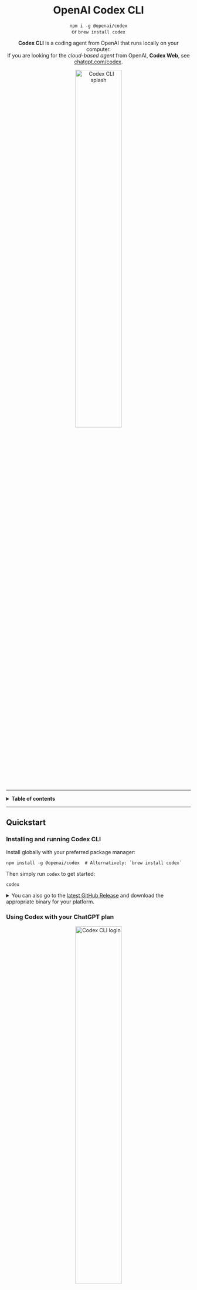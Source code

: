 <h1 align="center">OpenAI Codex CLI</h1>

<p align="center"><code>npm i -g @openai/codex</code><br />or <code>brew install codex</code></p>

<p align="center"><strong>Codex CLI</strong> is a coding agent from OpenAI that runs locally on your computer.</br>If you are looking for the <em>cloud-based agent</em> from OpenAI, <strong>Codex Web</strong>, see <a href="https://chatgpt.com/codex">chatgpt.com/codex</a>.</p>

<p align="center">
  <img src="./.github/codex-cli-splash.png" alt="Codex CLI splash" width="50%" />
  </p>

---

<details>
<summary><strong>Table of contents</strong></summary>

<!-- Begin ToC -->

- [Quickstart](#quickstart)
  - [Installing and running Codex CLI](#installing-and-running-codex-cli)
  - [Using Codex with your ChatGPT plan](#using-codex-with-your-chatgpt-plan)
  - [Connecting on a "Headless" Machine](#connecting-on-a-headless-machine)
    - [Authenticate locally and copy your credentials to the "headless" machine](#authenticate-locally-and-copy-your-credentials-to-the-headless-machine)
    - [Connecting through VPS or remote](#connecting-through-vps-or-remote)
  - [Usage-based billing alternative: Use an OpenAI API key](#usage-based-billing-alternative-use-an-openai-api-key)
  - [Choosing Codex's level of autonomy](#choosing-codexs-level-of-autonomy)
    - [**1. Read/write**](#1-readwrite)
    - [**2. Read-only**](#2-read-only)
    - [**3. Advanced configuration**](#3-advanced-configuration)
    - [Can I run without ANY approvals?](#can-i-run-without-any-approvals)
    - [Fine-tuning in `config.toml`](#fine-tuning-in-configtoml)
  - [Example prompts](#example-prompts)
- [Running with a prompt as input](#running-with-a-prompt-as-input)
- [Using Open Source Models](#using-open-source-models)
  - [Platform sandboxing details](#platform-sandboxing-details)
- [Experimental technology disclaimer](#experimental-technology-disclaimer)
- [System requirements](#system-requirements)
- [CLI reference](#cli-reference)
- [Memory & project docs](#memory--project-docs)
- [Non-interactive / CI mode](#non-interactive--ci-mode)
- [Model Context Protocol (MCP)](#model-context-protocol-mcp)
- [Tracing / verbose logging](#tracing--verbose-logging)
  - [DotSlash](#dotslash)
- [Configuration](#configuration)
- [FAQ](#faq)
- [Zero data retention (ZDR) usage](#zero-data-retention-zdr-usage)
- [Codex open source fund](#codex-open-source-fund)
- [Contributing](#contributing)
  - [Development workflow](#development-workflow)
  - [Writing high-impact code changes](#writing-high-impact-code-changes)
  - [Opening a pull request](#opening-a-pull-request)
  - [Review process](#review-process)
  - [Community values](#community-values)
  - [Getting help](#getting-help)
  - [Contributor license agreement (CLA)](#contributor-license-agreement-cla)
    - [Quick fixes](#quick-fixes)
  - [Releasing `codex`](#releasing-codex)
- [Security & responsible AI](#security--responsible-ai)
- [License](#license)

<!-- End ToC -->

</details>

---

## Quickstart

### Installing and running Codex CLI

Install globally with your preferred package manager:

```shell
npm install -g @openai/codex  # Alternatively: `brew install codex`
```

Then simply run `codex` to get started:

```shell
codex
```

<details>
<summary>You can also go to the <a href="https://github.com/openai/codex/releases/latest">latest GitHub Release</a> and download the appropriate binary for your platform.</summary>

Each GitHub Release contains many executables, but in practice, you likely want one of these:

- macOS
  - Apple Silicon/arm64: `codex-aarch64-apple-darwin.tar.gz`
  - x86_64 (older Mac hardware): `codex-x86_64-apple-darwin.tar.gz`
- Linux
  - x86_64: `codex-x86_64-unknown-linux-musl.tar.gz`
  - arm64: `codex-aarch64-unknown-linux-musl.tar.gz`

Each archive contains a single entry with the platform baked into the name (e.g., `codex-x86_64-unknown-linux-musl`), so you likely want to rename it to `codex` after extracting it.

</details>

### Using Codex with your ChatGPT plan

<p align="center">
  <img src="./.github/codex-cli-login.png" alt="Codex CLI login" width="50%" />
  </p>

Run `codex` and select **Sign in with ChatGPT**. You'll need a Plus, Pro, or Team ChatGPT account, and will get access to our latest models, including `gpt-5`, at no extra cost to your plan. (Enterprise is coming soon.)

> Important: If you've used the Codex CLI before, follow these steps to migrate from usage-based billing with your API key:
>
> 1. Update the CLI and ensure `codex --version` is `0.20.0` or later
> 2. Delete `~/.codex/auth.json` (this should be `C:\Users\USERNAME\.codex\auth.json` on Windows)
> 3. Run `codex login` again

If you encounter problems with the login flow, please comment on [this issue](https://github.com/openai/codex/issues/1243).

### Connecting on a "Headless" Machine

Today, the login process entails running a server on `localhost:1455`. If you are on a "headless" server, such as a Docker container or are `ssh`'d into a remote machine, loading `localhost:1455` in the browser on your local machine will not automatically connect to the webserver running on the _headless_ machine, so you must use one of the following workarounds:

#### Authenticate locally and copy your credentials to the "headless" machine

The easiest solution is likely to run through the `codex login` process on your local machine such that `localhost:1455` _is_ accessible in your web browser. When you complete the authentication process, an `auth.json` file should be available at `$CODEX_HOME/auth.json` (on Mac/Linux, `$CODEX_HOME` defaults to `~/.codex` whereas on Windows, it defaults to `%USERPROFILE%\.codex`).

Because the `auth.json` file is not tied to a specific host, once you complete the authentication flow locally, you can copy the `$CODEX_HOME/auth.json` file to the headless machine and then `codex` should "just work" on that machine. Note to copy a file to a Docker container, you can do:

```shell
# substitute MY_CONTAINER with the name or id of your Docker container:
CONTAINER_HOME=$(docker exec MY_CONTAINER printenv HOME)
docker exec MY_CONTAINER mkdir -p "$CONTAINER_HOME/.codex"
docker cp auth.json MY_CONTAINER:"$CONTAINER_HOME/.codex/auth.json"
```

whereas if you are `ssh`'d into a remote machine, you likely want to use [`scp`](https://en.wikipedia.org/wiki/Secure_copy_protocol):

```shell
ssh user@remote 'mkdir -p ~/.codex'
scp ~/.codex/auth.json user@remote:~/.codex/auth.json
```

or try this one-liner:

```shell
ssh user@remote 'mkdir -p ~/.codex && cat > ~/.codex/auth.json' < ~/.codex/auth.json
```

#### Connecting through VPS or remote

If you run Codex on a remote machine (VPS/server) without a local browser, the login helper starts a server on `localhost:1455` on the remote host. To complete login in your local browser, forward that port to your machine before starting the login flow:

```bash
# From your local machine
ssh -L 1455:localhost:1455 <user>@<remote-host>
```

Then, in that SSH session, run `codex` and select "Sign in with ChatGPT". When prompted, open the printed URL (it will be `http://localhost:1455/...`) in your local browser. The traffic will be tunneled to the remote server.

### Usage-based billing alternative: Use an OpenAI API key

If you prefer to pay-as-you-go, you can still authenticate with your OpenAI API key by setting it as an environment variable:

```shell
export OPENAI_API_KEY="your-api-key-here"
```

Notes:

- This command only sets the key for your current terminal session, which we recommend. To set it for all future sessions, you can also add the `export` line to your shell's configuration file (e.g., `~/.zshrc`).
- If you have signed in with ChatGPT, Codex will default to using your ChatGPT credits. If you wish to use your API key, use the `/logout` command to clear your ChatGPT authentication.

### Choosing Codex's level of autonomy

We always recommend running Codex in its default sandbox that gives you strong guardrails around what the agent can do. The default sandbox prevents it from editing files outside its workspace, or from accessing the network.

When you launch Codex in a new folder, it detects whether the folder is version controlled and recommends one of two levels of autonomy:

#### **1. Read/write**

- Codex can run commands and write files in the workspace without approval.
- To write files in other folders, access network, update git or perform other actions protected by the sandbox, Codex will need your permission.
- By default, the workspace includes the current directory, as well as temporary directories like `/tmp`. You can see what directories are in the workspace with the `/status` command. See the docs for how to customize this behavior.
- Advanced: You can manually specify this configuration by running `codex --sandbox workspace-write --ask-for-approval on-request`
- This is the recommended default for version-controlled folders.

#### **2. Read-only**

- Codex can run read-only commands without approval.
- To edit files, access network, or perform other actions protected by the sandbox, Codex will need your permission.
- Advanced: You can manually specify this configuration by running `codex --sandbox read-only --ask-for-approval on-request`
- This is the recommended default non-version-controlled folders.

#### **3. Advanced configuration**

Codex gives you fine-grained control over the sandbox with the `--sandbox` option, and over when it requests approval with the `--ask-for-approval` option. Run `codex help` for more on these options.

#### Can I run without ANY approvals?

Yes, run codex non-interactively with `--ask-for-approval never`. This option works with all `--sandbox` options, so you still have full control over Codex's level of autonomy. It will make its best attempt with whatever contrainsts you provide. For example:

- Use `codex --ask-for-approval never --sandbox read-only` when you are running many agents to answer questions in parallel in the same workspace.
- Use `codex --ask-for-approval never --sandbox workspace-write` when you want the agent to non-interactively take time to produce the best outcome, with strong guardrails around its behavior.
- Use `codex --ask-for-approval never --sandbox danger-full-access` to dangerously give the agent full autonomy. Because this disables important safety mechanisms, we recommend against using this unless running Codex in an isolated environment.

#### Fine-tuning in `config.toml`

```toml
# approval mode
approval_policy = "untrusted"
sandbox_mode    = "read-only"

# full-auto mode
approval_policy = "on-request"
sandbox_mode    = "workspace-write"

# Optional: allow network in workspace-write mode
[sandbox_workspace_write]
network_access = true
```

You can also save presets as **profiles**:

```toml
[profiles.full_auto]
approval_policy = "on-request"
sandbox_mode    = "workspace-write"

[profiles.readonly_quiet]
approval_policy = "never"
sandbox_mode    = "read-only"
```

### Example prompts

Below are a few bite-size examples you can copy-paste. Replace the text in quotes with your own task. See the [prompting guide](https://github.com/openai/codex/blob/main/codex-cli/examples/prompting_guide.md) for more tips and usage patterns.

| ✨  | What you type                                                                   | What happens                                                               |
| --- | ------------------------------------------------------------------------------- | -------------------------------------------------------------------------- |
| 1   | `codex "Refactor the Dashboard component to React Hooks"`                       | Codex rewrites the class component, runs `npm test`, and shows the diff.   |
| 2   | `codex "Generate SQL migrations for adding a users table"`                      | Infers your ORM, creates migration files, and runs them in a sandboxed DB. |
| 3   | `codex "Write unit tests for utils/date.ts"`                                    | Generates tests, executes them, and iterates until they pass.              |
| 4   | `codex "Bulk-rename *.jpeg -> *.jpg with git mv"`                               | Safely renames files and updates imports/usages.                           |
| 5   | `codex "Explain what this regex does: ^(?=.*[A-Z]).{8,}$"`                      | Outputs a step-by-step human explanation.                                  |
| 6   | `codex "Carefully review this repo, and propose 3 high impact well-scoped PRs"` | Suggests impactful PRs in the current codebase.                            |
| 7   | `codex "Look for vulnerabilities and create a security review report"`          | Finds and explains security bugs.                                          |

## Running with a prompt as input

You can also run Codex CLI with a prompt as input:

```shell
codex "explain this codebase to me"
```

```shell
codex --full-auto "create the fanciest todo-list app"
```

That's it - Codex will scaffold a file, run it inside a sandbox, install any
missing dependencies, and show you the live result. Approve the changes and
they'll be committed to your working directory.

## Using Open Source Models

<details>
<summary><strong>Use <code>--profile</code> to use other models</strong></summary>

Codex also allows you to use other providers that support the OpenAI Chat Completions (or Responses) API.

To do so, you must first define custom [providers](./config.md#model_providers) in `~/.codex/config.toml`. For example, the provider for a standard Ollama setup would be defined as follows:

```toml
[model_providers.ollama]
name = "Ollama"
base_url = "http://localhost:11434/v1"
```

The `base_url` will have `/chat/completions` appended to it to build the full URL for the request.

For providers that also require an `Authorization` header of the form `Bearer: SECRET`, an `env_key` can be specified, which indicates the environment variable to read to use as the value of `SECRET` when making a request:

```toml
[model_providers.openrouter]
name = "OpenRouter"
base_url = "https://openrouter.ai/api/v1"
env_key = "OPENROUTER_API_KEY"
```

Providers that speak the Responses API are also supported by adding `wire_api = "responses"` as part of the definition. Accessing OpenAI models via Azure is an example of such a provider, though it also requires specifying additional `query_params` that need to be appended to the request URL:

```toml
[model_providers.azure]
name = "Azure"
# Make sure you set the appropriate subdomain for this URL.
base_url = "https://YOUR_PROJECT_NAME.openai.azure.com/openai"
env_key = "AZURE_OPENAI_API_KEY"  # Or "OPENAI_API_KEY", whichever you use.
# Newer versions appear to support the responses API, see https://github.com/openai/codex/pull/1321
query_params = { api-version = "2025-04-01-preview" }
wire_api = "responses"
```

Once you have defined a provider you wish to use, you can configure it as your default provider as follows:

```toml
model_provider = "azure"
```

> [!TIP]
> If you find yourself experimenting with a variety of models and providers, then you likely want to invest in defining a _profile_ for each configuration like so:

```toml
[profiles.o3]
model_provider = "azure"
model = "o3"

[profiles.mistral]
model_provider = "ollama"
model = "mistral"
```

This way, you can specify one command-line argument (.e.g., `--profile o3`, `--profile mistral`) to override multiple settings together.

</details>

Codex can run fully locally against an OpenAI-compatible OSS host (like Ollama) using the `--oss` flag:

- Interactive UI:
  - codex --oss
- Non-interactive (programmatic) mode:
  - echo "Refactor utils" | codex exec --oss

Model selection when using `--oss`:

- If you omit `-m/--model`, Codex defaults to -m gpt-oss:20b and will verify it exists locally (downloading if needed).
- To pick a different size, pass one of:
  - -m "gpt-oss:20b"
  - -m "gpt-oss:120b"

Point Codex at your own OSS host:

- By default, `--oss` talks to http://localhost:11434/v1.
- To use a different host, set one of these environment variables before running Codex:
  - CODEX_OSS_BASE_URL, for example:
    - CODEX_OSS_BASE_URL="http://my-ollama.example.com:11434/v1" codex --oss -m gpt-oss:20b
  - or CODEX_OSS_PORT (when the host is localhost):
    - CODEX_OSS_PORT=11434 codex --oss

Advanced: you can persist this in your config instead of environment variables by overriding the built-in `oss` provider in `~/.codex/config.toml`:

```toml
[model_providers.oss]
name = "Open Source"
base_url = "http://my-ollama.example.com:11434/v1"
```

---

### Platform sandboxing details

The mechanism Codex uses to implement the sandbox policy depends on your OS:

- **macOS 12+** uses **Apple Seatbelt** and runs commands using `sandbox-exec` with a profile (`-p`) that corresponds to the `--sandbox` that was specified.
- **Linux** uses a combination of Landlock/seccomp APIs to enforce the `sandbox` configuration.

Note that when running Linux in a containerized environment such as Docker, sandboxing may not work if the host/container configuration does not support the necessary Landlock/seccomp APIs. In such cases, we recommend configuring your Docker container so that it provides the sandbox guarantees you are looking for and then running `codex` with `--sandbox danger-full-access` (or, more simply, the `--dangerously-bypass-approvals-and-sandbox` flag) within your container.

---

## Experimental technology disclaimer

Codex CLI is an experimental project under active development. It is not yet stable, may contain bugs, incomplete features, or undergo breaking changes. We're building it in the open with the community and welcome:

- Bug reports
- Feature requests
- Pull requests
- Good vibes

Help us improve by filing issues or submitting PRs (see the section below for how to contribute)!

---

## System requirements

| Requirement                 | Details                                                         |
| --------------------------- | --------------------------------------------------------------- |
| Operating systems           | macOS 12+, Ubuntu 20.04+/Debian 10+, or Windows 11 **via WSL2** |
| Git (optional, recommended) | 2.23+ for built-in PR helpers                                   |
| RAM                         | 4-GB minimum (8-GB recommended)                                 |

---

## CLI reference

| Command            | Purpose                            | Example                         |
| ------------------ | ---------------------------------- | ------------------------------- |
| `codex`            | Interactive TUI                    | `codex`                         |
| `codex "..."`      | Initial prompt for interactive TUI | `codex "fix lint errors"`       |
| `codex exec "..."` | Non-interactive "automation mode"  | `codex exec "explain utils.ts"` |

Key flags: `--model/-m`, `--ask-for-approval/-a`.

---

## Memory & project docs

You can give Codex extra instructions and guidance using `AGENTS.md` files. Codex looks for `AGENTS.md` files in the following places, and merges them top-down:

1. `~/.codex/AGENTS.md` - personal global guidance
2. `AGENTS.md` at repo root - shared project notes
3. `AGENTS.md` in the current working directory - sub-folder/feature specifics

---

## Non-interactive / CI mode

Run Codex head-less in pipelines. Example GitHub Action step:

```yaml
- name: Update changelog via Codex
  run: |
    npm install -g @openai/codex
    export OPENAI_API_KEY="${{ secrets.OPENAI_KEY }}"
    codex exec --full-auto "update CHANGELOG for next release"
```

## Model Context Protocol (MCP)

The Codex CLI can be configured to leverage MCP servers by defining an [`mcp_servers`](./codex-rs/config.md#mcp_servers) section in `~/.codex/config.toml`. It is intended to mirror how tools such as Claude and Cursor define `mcpServers` in their respective JSON config files, though the Codex format is slightly different since it uses TOML rather than JSON, e.g.:

```toml
# IMPORTANT: the top-level key is `mcp_servers` rather than `mcpServers`.
[mcp_servers.server-name]
command = "npx"
args = ["-y", "mcp-server"]
env = { "API_KEY" = "value" }
```

> [!TIP]
> It is somewhat experimental, but the Codex CLI can also be run as an MCP _server_ via `codex mcp`. If you launch it with an MCP client such as `npx @modelcontextprotocol/inspector codex mcp` and send it a `tools/list` request, you will see that there is only one tool, `codex`, that accepts a grab-bag of inputs, including a catch-all `config` map for anything you might want to override. Feel free to play around with it and provide feedback via GitHub issues.

## Tracing / verbose logging

Because Codex is written in Rust, it honors the `RUST_LOG` environment variable to configure its logging behavior.

The TUI defaults to `RUST_LOG=codex_core=info,codex_tui=info` and log messages are written to `~/.codex/log/codex-tui.log`, so you can leave the following running in a separate terminal to monitor log messages as they are written:

```
tail -F ~/.codex/log/codex-tui.log
```

By comparison, the non-interactive mode (`codex exec`) defaults to `RUST_LOG=error`, but messages are printed inline, so there is no need to monitor a separate file.

See the Rust documentation on [`RUST_LOG`](https://docs.rs/env_logger/latest/env_logger/#enabling-logging) for more information on the configuration options.

---

### DotSlash

The GitHub Release also contains a [DotSlash](https://dotslash-cli.com/) file for the Codex CLI named `codex`. Using a DotSlash file makes it possible to make a lightweight commit to source control to ensure all contributors use the same version of an executable, regardless of what platform they use for development.

</details>

<details>
<summary><strong>Build from source</strong></summary>

```bash
# Clone the repository and navigate to the root of the Cargo workspace.
git clone https://github.com/openai/codex.git
cd codex/codex-rs

# Install the Rust toolchain, if necessary.
curl --proto '=https' --tlsv1.2 -sSf https://sh.rustup.rs | sh -s -- -y
source "$HOME/.cargo/env"
rustup component add rustfmt
rustup component add clippy

# Build Codex.
cargo build

# Launch the TUI with a sample prompt.
cargo run --bin codex -- "explain this codebase to me"

# After making changes, ensure the code is clean.
cargo fmt -- --config imports_granularity=Item
cargo clippy --tests

# Run the tests.
cargo test
```

</details>

---

## Configuration

Codex supports a rich set of configuration options documented in [`codex-rs/config.md`](./codex-rs/config.md).

By default, Codex loads its configuration from `~/.codex/config.toml`.

Though `--config` can be used to set/override ad-hoc config values for individual invocations of `codex`.

---

## FAQ

<details>
<summary>OpenAI released a model called Codex in 2021 - is this related?</summary>

In 2021, OpenAI released Codex, an AI system designed to generate code from natural language prompts. That original Codex model was deprecated as of March 2023 and is separate from the CLI tool.

</details>

<details>
<summary>Which models are supported?</summary>

Any model available with [Responses API](https://platform.openai.com/docs/api-reference/responses). The default is `o4-mini`, but pass `--model gpt-4.1` or set `model: gpt-4.1` in your config file to override.

</details>
<details>
<summary>Why does <code>o3</code> or <code>o4-mini</code> not work for me?</summary>

It's possible that your [API account needs to be verified](https://help.openai.com/en/articles/10910291-api-organization-verification) in order to start streaming responses and seeing chain of thought summaries from the API. If you're still running into issues, please let us know!

</details>

<details>
<summary>How do I stop Codex from editing my files?</summary>

Codex runs model-generated commands in a sandbox. If a proposed command or file change doesn't look right, you can simply type **n** to deny the command or give the model feedback.

</details>
<details>
<summary>Does it work on Windows?</summary>

Not directly. It requires [Windows Subsystem for Linux (WSL2)](https://learn.microsoft.com/en-us/windows/wsl/install) - Codex has been tested on macOS and Linux with Node 22.

</details>

---

## Zero data retention (ZDR) usage

Codex CLI **does** support OpenAI organizations with [Zero Data Retention (ZDR)](https://platform.openai.com/docs/guides/your-data#zero-data-retention) enabled. If your OpenAI organization has Zero Data Retention enabled and you still encounter errors such as:

```
OpenAI rejected the request. Error details: Status: 400, Code: unsupported_parameter, Type: invalid_request_error, Message: 400 Previous response cannot be used for this organization due to Zero Data Retention.
```

Ensure you are running `codex` with `--config disable_response_storage=true` or add this line to `~/.codex/config.toml` to avoid specifying the command line option each time:

```toml
disable_response_storage = true
```

See [the configuration documentation on `disable_response_storage`](./codex-rs/config.md#disable_response_storage) for details.

---

## Codex open source fund

We're excited to launch a **$1 million initiative** supporting open source projects that use Codex CLI and other OpenAI models.

- Grants are awarded up to **$25,000** API credits.
- Applications are reviewed **on a rolling basis**.

**Interested? [Apply here](https://openai.com/form/codex-open-source-fund/).**

---

## Contributing

This project is under active development and the code will likely change pretty significantly.

**At the moment, we only plan to prioritize reviewing external contributions for bugs or security fixes.**

If you want to add a new feature or change the behavior of an existing one, please open an issue proposing the feature and get approval from an OpenAI team member before spending time building it.

**New contributions that don't go through this process may be closed** if they aren't aligned with our current roadmap or conflict with other priorities/upcoming features.

### Development workflow

- Create a _topic branch_ from `main` - e.g. `feat/interactive-prompt`.
- Keep your changes focused. Multiple unrelated fixes should be opened as separate PRs.
- Following the [development setup](#development-workflow) instructions above, ensure your change is free of lint warnings and test failures.

### Writing high-impact code changes

1. **Start with an issue.** Open a new one or comment on an existing discussion so we can agree on the solution before code is written.
2. **Add or update tests.** Every new feature or bug-fix should come with test coverage that fails before your change and passes afterwards. 100% coverage is not required, but aim for meaningful assertions.
3. **Document behaviour.** If your change affects user-facing behaviour, update the README, inline help (`codex --help`), or relevant example projects.
4. **Keep commits atomic.** Each commit should compile and the tests should pass. This makes reviews and potential rollbacks easier.

### Opening a pull request

- Fill in the PR template (or include similar information) - **What? Why? How?**
- Run **all** checks locally (`cargo test && cargo clippy --tests && cargo fmt -- --config imports_granularity=Item`). CI failures that could have been caught locally slow down the process.
- Make sure your branch is up-to-date with `main` and that you have resolved merge conflicts.
- Mark the PR as **Ready for review** only when you believe it is in a merge-able state.

### Review process

1. One maintainer will be assigned as a primary reviewer.
2. If your PR adds a new feature that was not previously discussed and approved, we may choose to close your PR (see [Contributing](#contributing)).
3. We may ask for changes - please do not take this personally. We value the work, but we also value consistency and long-term maintainability.
5. When there is consensus that the PR meets the bar, a maintainer will squash-and-merge.

### Community values

- **Be kind and inclusive.** Treat others with respect; we follow the [Contributor Covenant](https://www.contributor-covenant.org/).
- **Assume good intent.** Written communication is hard - err on the side of generosity.
- **Teach & learn.** If you spot something confusing, open an issue or PR with improvements.

### Getting help

If you run into problems setting up the project, would like feedback on an idea, or just want to say _hi_ - please open a Discussion or jump into the relevant issue. We are happy to help.

Together we can make Codex CLI an incredible tool. **Happy hacking!** :rocket:

### Contributor license agreement (CLA)

All contributors **must** accept the CLA. The process is lightweight:

1. Open your pull request.
2. Paste the following comment (or reply `recheck` if you've signed before):

   ```text
   I have read the CLA Document and I hereby sign the CLA
   ```

3. The CLA-Assistant bot records your signature in the repo and marks the status check as passed.

No special Git commands, email attachments, or commit footers required.

#### Quick fixes

| Scenario          | Command                                          |
| ----------------- | ------------------------------------------------ |
| Amend last commit | `git commit --amend -s --no-edit && git push -f` |

The **DCO check** blocks merges until every commit in the PR carries the footer (with squash this is just the one).

### Releasing `codex`

_For admins only._

Make sure you are on `main` and have no local changes. Then run:

```shell
VERSION=0.2.0  # Can also be 0.2.0-alpha.1 or any valid Rust version.
./codex-rs/scripts/create_github_release.sh "$VERSION"
```

This will make a local commit on top of `main` with `version` set to `$VERSION` in `codex-rs/Cargo.toml` (note that on `main`, we leave the version as `version = "0.0.0"`).

This will push the commit using the tag `rust-v${VERSION}`, which in turn kicks off [the release workflow](.github/workflows/rust-release.yml). This will create a new GitHub Release named `$VERSION`.

If everything looks good in the generated GitHub Release, uncheck the **pre-release** box so it is the latest release.

Create a PR to update [`Formula/c/codex.rb`](https://github.com/Homebrew/homebrew-core/blob/main/Formula/c/codex.rb) on Homebrew.

---

## Security & responsible AI

Have you discovered a vulnerability or have concerns about model output? Please e-mail **security@openai.com** and we will respond promptly.

---

## License

This repository is licensed under the [Apache-2.0 License](LICENSE).

